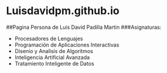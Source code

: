 # Luisdavidpm.github.io
##Pagina Persona de Luis David Padilla Martin
###Asignaturas:

* Procesadores de Lenguajes
* Programación de Aplicaciones Interactivas
* Disenio y Analisis de Algoritmos
* Inteligencia Artificial Avanzada
* Tratamiento Inteligente de Datos
